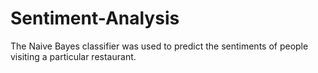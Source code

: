 # Sentiment-Analysis
The Naive Bayes classifier was used to predict the sentiments of people visiting a particular restaurant.
